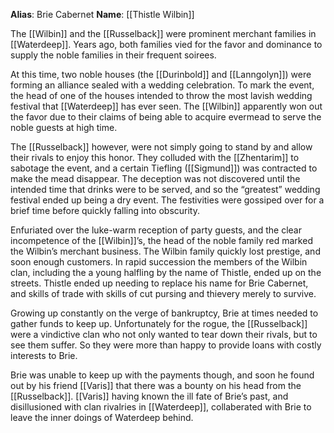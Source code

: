 **Alias**: Brie Cabernet 
**Name**: [[Thistle Wilbin]] 

The [[Wilbin]] and the [[Russelback]] were prominent merchant families in [[Waterdeep]]. Years ago, both families vied for the favor and dominance to supply the noble families in their frequent soirees. 

At this time, two noble houses (the [[Durinbold]] and [[Lanngolyn]]) were forming an alliance sealed with a wedding celebration. To mark the event, the head of one of the houses intended to throw the most lavish wedding festival that [[Waterdeep]] has ever seen. The [[Wilbin]] apparently won out the favor due to their claims of being able to acquire evermead to serve the noble guests at high time.

The [[Russelback]] however, were not simply going to stand by and allow their rivals to enjoy this honor. They colluded with the [[Zhentarim]] to sabotage the event, and a certain Tiefling ([[Sigmund]]) was contracted to make the mead disappear. The deception was not discovered until the intended time that drinks were to be served, and so the “greatest” wedding festival ended up being a dry event. The festivities were gossiped over for a brief time before quickly falling into obscurity. 

Enfuriated over the luke-warm reception of party guests, and the clear incompetence of the [[Wilbin]]’s, the head of the noble family red marked the Wilbin’s merchant business. The Wilbin family quickly lost prestige, and soon enough customers. In rapid succession the members of the Wilbin clan, including the a young halfling by the name of Thistle, ended up on the streets. Thistle ended up needing to replace his name for Brie Cabernet, and skills of trade with skills of cut pursing and thievery merely to survive. 

Growing up constantly on the verge of bankruptcy, Brie at times needed to gather funds to keep up. Unfortunately for the rogue, the [[Russelback]] were a vindictive clan who not only wanted to tear down their rivals, but to see them suffer. So they were more than happy to provide loans with costly interests to Brie.

Brie was unable to keep up with the payments though, and soon he found out by his friend [[Varis]] that there was a bounty on his head from the [[Russelback]]. [[Varis]] having known the ill fate of Brie’s past, and disillusioned with clan rivalries in [[Waterdeep]], collaberated with Brie to leave the inner doings of Waterdeep behind.